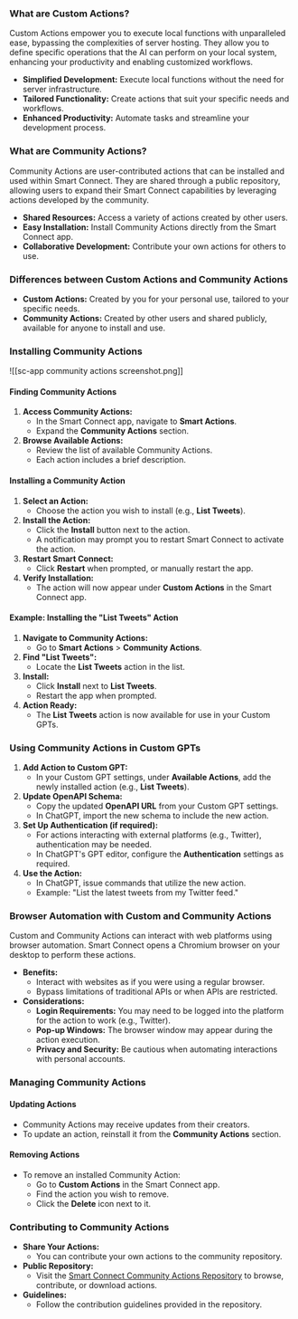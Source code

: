 ### What are Custom Actions?
Custom Actions empower you to execute local functions with unparalleled ease, bypassing the complexities of server hosting. They allow you to define specific operations that the AI can perform on your local system, enhancing your productivity and enabling customized workflows.

- **Simplified Development:** Execute local functions without the need for server infrastructure.
- **Tailored Functionality:** Create actions that suit your specific needs and workflows.
- **Enhanced Productivity:** Automate tasks and streamline your development process.

### What are Community Actions?
Community Actions are user-contributed actions that can be installed and used within Smart Connect. They are shared through a public repository, allowing users to expand their Smart Connect capabilities by leveraging actions developed by the community.

- **Shared Resources:** Access a variety of actions created by other users.
- **Easy Installation:** Install Community Actions directly from the Smart Connect app.
- **Collaborative Development:** Contribute your own actions for others to use.

### Differences between Custom Actions and Community Actions
- **Custom Actions:** Created by you for your personal use, tailored to your specific needs.
- **Community Actions:** Created by other users and shared publicly, available for anyone to install and use.

### Installing Community Actions
![[sc-app community actions screenshot.png]]
#### Finding Community Actions
1. **Access Community Actions:**
    - In the Smart Connect app, navigate to **Smart Actions**.
    - Expand the **Community Actions** section.
2. **Browse Available Actions:**
    - Review the list of available Community Actions.
    - Each action includes a brief description.

#### Installing a Community Action
1. **Select an Action:**
    - Choose the action you wish to install (e.g., **List Tweets**).
2. **Install the Action:**
    - Click the **Install** button next to the action.
    - A notification may prompt you to restart Smart Connect to activate the action.
3. **Restart Smart Connect:**
    - Click **Restart** when prompted, or manually restart the app.
4. **Verify Installation:**
    - The action will now appear under **Custom Actions** in the Smart Connect app.

#### Example: Installing the "List Tweets" Action
1. **Navigate to Community Actions:**
    - Go to **Smart Actions** > **Community Actions**.
2. **Find "List Tweets":**
    - Locate the **List Tweets** action in the list.
3. **Install:**
    - Click **Install** next to **List Tweets**.
    - Restart the app when prompted.
4. **Action Ready:**
    - The **List Tweets** action is now available for use in your Custom GPTs.

### Using Community Actions in Custom GPTs
1. **Add Action to Custom GPT:**
    - In your Custom GPT settings, under **Available Actions**, add the newly installed action (e.g., **List Tweets**).
2. **Update OpenAPI Schema:**
    - Copy the updated **OpenAPI URL** from your Custom GPT settings.
    - In ChatGPT, import the new schema to include the new action.
3. **Set Up Authentication (if required):**
    - For actions interacting with external platforms (e.g., Twitter), authentication may be needed.
    - In ChatGPT's GPT editor, configure the **Authentication** settings as required.
4. **Use the Action:**
    - In ChatGPT, issue commands that utilize the new action.
    - Example: "List the latest tweets from my Twitter feed."

### Browser Automation with Custom and Community Actions
Custom and Community Actions can interact with web platforms using browser automation. Smart Connect opens a Chromium browser on your desktop to perform these actions.

- **Benefits:**
    - Interact with websites as if you were using a regular browser.
    - Bypass limitations of traditional APIs or when APIs are restricted.
- **Considerations:**
    - **Login Requirements:** You may need to be logged into the platform for the action to work (e.g., Twitter).
    - **Pop-up Windows:** The browser window may appear during the action execution.
    - **Privacy and Security:** Be cautious when automating interactions with personal accounts.

### Managing Community Actions
#### Updating Actions
- Community Actions may receive updates from their creators.
- To update an action, reinstall it from the **Community Actions** section.
#### Removing Actions
- To remove an installed Community Action:
    - Go to **Custom Actions** in the Smart Connect app.
    - Find the action you wish to remove.
    - Click the **Delete** icon next to it.

### Contributing to Community Actions
- **Share Your Actions:**
    - You can contribute your own actions to the community repository.
- **Public Repository:**
    - Visit the [Smart Connect Community Actions Repository](https://github.com/brianpetro/community-actions) to browse, contribute, or download actions.
- **Guidelines:**
    - Follow the contribution guidelines provided in the repository.